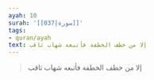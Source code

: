 ```yaml
---
ayah: 10
surah: '[[037|سورة]]'
tags:
- quran/ayah
text: إلا من خطف الخطفة فأتبعه شهاب ثاقب
---
```

> إلا من خطف الخطفة فأتبعه شهاب ثاقب
